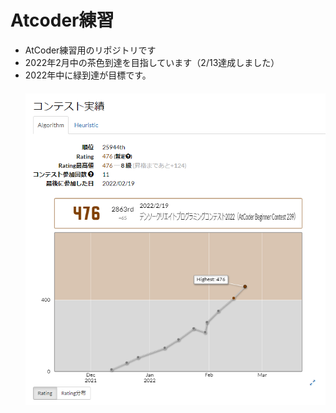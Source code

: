 # Atcoder練習
- AtCoder練習用のリポジトリです <br>
- 2022年2月中の茶色到達を目指しています（2/13達成しました） <br>
- 2022年中に緑到達が目標です。<br>
　　
![imag](https://github.com/daichiterazawa/Atcoder/blob/master/img/219.png)
